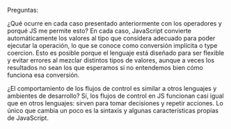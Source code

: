 Preguntas:

¿Qué ocurre en cada caso presentado anteriormente con los operadores y porqué JS me permite esto?
En cada caso, JavaScript convierte automáticamente los valores al tipo que considera adecuado para poder ejecutar la operación, lo que se conoce como conversión implícita o type coercion. Esto es posible porque el lenguaje está diseñado para ser flexible y evitar errores al mezclar distintos tipos de valores, aunque a veces los resultados no sean los que esperamos si no entendemos bien cómo funciona esa conversión.

¿El comportamiento de los flujos de control es similar a otros lenguajes y ambientes de desarrollo?
Sí, los flujos de control en JS funcionan casi igual que en otros lenguajes: sirven para tomar decisiones y repetir acciones. Lo único que cambia un poco es la sintaxis y algunas características propias de JavaScript.
